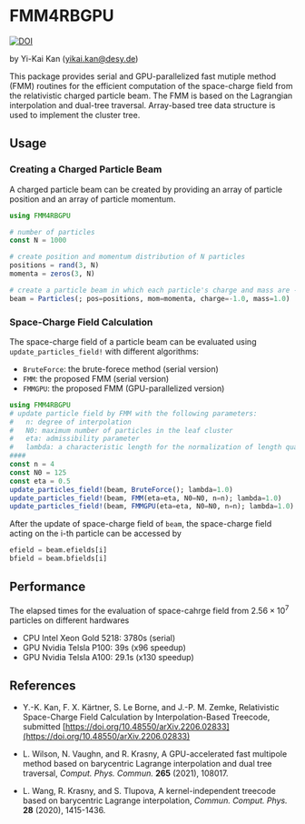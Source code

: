 # FMM4RBGPU

[![DOI](https://zenodo.org/badge/535562721.svg)](https://zenodo.org/badge/latestdoi/535562721)

by Yi-Kai Kan (<yikai.kan@desy.de>)

This package provides serial and GPU-parallelized fast mutiple method (FMM) routines for the efficient computation of the space-charge field from the relativistic charged particle beam. The FMM is based on the Lagrangian interpolation and dual-tree traversal. Array-based tree data structure is used to implement the cluster tree.

## Usage
### Creating a Charged Particle Beam
A charged particle beam can be created by providing an array of particle position and an array of particle momentum.
``` julia
using FMM4RBGPU

# number of particles
const N = 1000    

# create position and momentum distribution of N particles
positions = rand(3, N)
momenta = zeros(3, N)

# create a particle beam in which each particle's charge and mass are -1 and 1 
beam = Particles(; pos=positions, mom=momenta, charge=-1.0, mass=1.0) 
```

### Space-Charge Field Calculation
The space-charge field of a particle beam can be evaluated using `update_particles_field!` with different algorithms:
* `BruteForce`: the brute-forece method (serial version)
* `FMM`: the proposed FMM (serial version)
* `FMMGPU`: the proposed FMM (GPU-parallelized version)
``` julia
using FMM4RBGPU
# update particle field by FMM with the following parameters: 
#   n: degree of interpolation
#   N0: maximum number of particles in the leaf cluster
#   eta: admissibility parameter 
#   lambda: a characteristic length for the normalization of length quantity
####
const n = 4 
const N0 = 125  
const eta = 0.5
update_particles_field!(beam, BruteForce(); lambda=1.0) 
update_particles_field!(beam, FMM(eta=eta, N0=N0, n=n); lambda=1.0)
update_particles_field!(beam, FMMGPU(eta=eta, N0=N0, n=n); lambda=1.0)
```

After the update of space-charge field of `beam`, the space-charge field acting on the i-th particle can be accessed by
```julia
efield = beam.efields[i]
bfield = beam.bfields[i]
```

## Performance
The elapsed times for the evaluation of space-cahrge field from $2.56\times 10^7$ particles on different hardwares
* CPU Intel Xeon Gold 5218: 3780s (serial)
* GPU Nvidia Telsla P100: 39s (x96 speedup)
* GPU Nvidia Telsla A100: 29.1s (x130 speedup)

## References
* Y.-K. Kan, F. X. Kärtner, S. Le Borne, and J.-P. M. Zemke, Relativistic Space-Charge Field Calculation by Interpolation-Based Treecode, submitted
   [https://doi.org/10.48550/arXiv.2206.02833](https://doi.org/10.48550/arXiv.2206.02833)

* L. Wilson, N. Vaughn, and R. Krasny, A GPU-accelerated fast 
            multipole method based on barycentric Lagrange interpolation 
            and dual tree traversal, 
	    _Comput. Phys. Commun._ __265__ (2021), 108017. 

* L. Wang, R. Krasny, and S. Tlupova, A kernel-independent treecode 
            based on barycentric Lagrange interpolation, 
	    _Commun. Comput. Phys._ __28__ (2020), 1415-1436.
